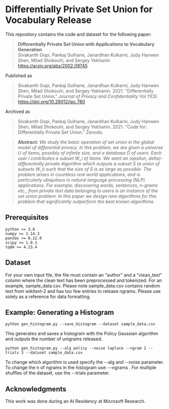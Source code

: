 # Differentially Private Set Union for Vocabulary Release
This repository contains the code and dataset for the following paper:  
> **Differentially Private Set Union with Applications to Vocabulary
Generation**<br>
> Sivakanth Gopi, Pankaj Gulhane, Janardhan Kulkarni, Judy Hanwen Shen,
Milad Shokouhi, and Sergey Yekhanin<br>
> https://arxiv.org/abs/2002.09745

Published as 

> Sivakanth Gopi, Pankaj Gulhane, Janardhan Kulkarni, Judy Hanwen Shen, Milad Shokouhi, and Sergey Yekhanin. 2021. "Differentially Private Set Union." *Journal of Privacy and Confidentiality* Vol 11(3). https://doi.org/10.29012/jpc.780

Archived as 

> Sivakanth Gopi, Pankaj Gulhane, Janardhan Kulkarni, Judy Hanwen Shen, Milad Shokouhi, and Sergey Yekhanin. 2021. "Code for: Differentially Private Set Union." Zenodo. 

> **Abstract:** *We study the basic operation of set union in the global model of differential privacy. In this problem, we are given a universe U of items, possibly of infinite size, and a database D of users. Each user i contributes a subset W_i of items. We want an (epsilon, delta)-differentially private Algorithm which outputs a subset S (a union of subsets W_i) such that the size of S is as large as possible. The problem arises in countless real world applications, and is particularly ubiquitous in natural language processing (NLP) applications. For example, discovering words, sentences, n-grams etc., from private text data belonging to users is an instance of the set union problem. In this paper we design new algorithms for this problem that significantly outperform the best known algorithms.*

## Prerequisites

```
python >= 3.6
numpy >= 1.14.3
pandas >= 0.22.0 
scipy >= 1.0.1
tqdm >= 4.23.4
```

## Dataset
For your own input file, the file must contain an "author" and a "clean_text" column where the clean text has been 
preprocessed and tokenized. For an example, sample_data.csv. Please note sample_data.csv contains random text from wikitext-2 and has too few entries to release ngrams. Please use solely as a reference for data formatting.  

## Example: Generating a Histogram

```[
python gen_histogram.py --save_histogram --dataset sample_data.csv
```
This generates and saves a histogram with the Policy Gaussian algorithm and outputs the number of unigrams released. 

```
python gen_histogram.py --alg policy --noise laplace --ngram 2 --trials 3 --dataset sample_data.csv
```
To change which algorithm is used specify the --alg and --noise parameter. 
To change the n of ngrams in the histogram use: --ngrams . For multiple shuffles 
of the dataset, use the --trials parameter. 

## Acknowledgments
This work was done during an AI Residency at Microsoft Research.  

